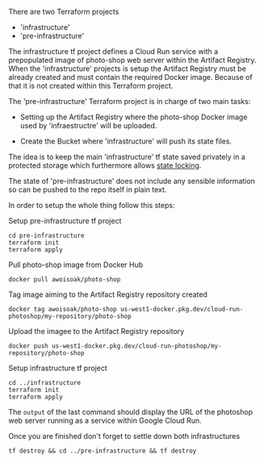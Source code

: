 There are two Terraform projects 
- 'infrastructure'
- 'pre-infrastructure'

The infrastructure tf project defines a Cloud Run service with a prepopulated image of photo-shop web server within the Artifact Registry.
When the 'infrastructure' projects is setup the Artifact Registry must be already created and must contain the required Docker image. Because of that it is not created within this Terraform project.

The 'pre-infrastructure' Terraform project is in charge of two main tasks:
- Setting up the Artifact Registry where the photo-shop Docker image used by 'infraestructre' will be uploaded.
  
- Create the Bucket where 'infrastructure' will push its state files.

The idea is to keep the main 'infrastructure' tf state saved privately in a protected storage which furthermore allows [state locking](https://developer.hashicorp.com/terraform/language/settings/backends/gcs).

The state of 'pre-infrastructure' does not include any sensible information so can be pushed to the repo itself in plain text.

In order to setup the whole thing follow this steps:

Setup pre-infrastructure tf project
```
cd pre-infrastructure
terraform init
terraform apply
```

Pull photo-shop image from Docker Hub
```
docker pull awoisoak/photo-shop
```

Tag image aiming to the Artifact Registry repository created
```
docker tag awoisoak/photo-shop us-west1-docker.pkg.dev/cloud-run-photoshop/my-repository/photo-shop
```

Upload the imagee to the Artifact Registry repository
```
docker push us-west1-docker.pkg.dev/cloud-run-photoshop/my-repository/photo-shop
```
Setup infrastructure tf project
```
cd ../infrastructure
terraform init
terraform apply
```

The `output` of the last command should display the URL of the photoshop web server running as a service within Google Cloud Run.

Once you are finished don't forget to settle down both infrastructures
```
tf destroy && cd ../pre-infrastructure && tf destroy
```